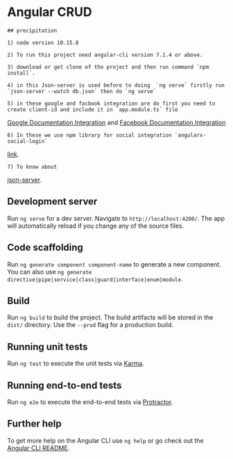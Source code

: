 # Angular CRUD

	## precipitation
	
	1) node version 10.15.0
	
	2) To run this project need angular-cli version 7.1.4 or above.
	
	3) download or get clone of the project and then run command `npm install`.

	4) in this Json-server is used before to doing  `ng serve` firstly run `json-server --watch db.json` then do `ng serve` 
	
	5) in these google and facbook integration are do first you need to create client-id and include it in `app.module.ts` file 
[Google Documentation Integration](https://developers.google.com/identity/sign-in/web/sign-in) and [Facebook Documentation Integration](https://developers.facebook.com/docs)
	
	6) In these we use npm library for social integration `angularx-social-login` 
[link](https://www.npmjs.com/package/angularx-social-login).

	7) To know about 
[json-server](https://github.com/typicode/json-server).
	
	
## Development server

Run `ng serve` for a dev server. Navigate to `http://localhost:4200/`. The app will automatically reload if you change any of the source files.

## Code scaffolding

Run `ng generate component component-name` to generate a new component. You can also use `ng generate directive|pipe|service|class|guard|interface|enum|module`.

## Build

Run `ng build` to build the project. The build artifacts will be stored in the `dist/` directory. Use the `--prod` flag for a production build.

## Running unit tests

Run `ng test` to execute the unit tests via [Karma](https://karma-runner.github.io).

## Running end-to-end tests

Run `ng e2e` to execute the end-to-end tests via [Protractor](http://www.protractortest.org/).

## Further help

To get more help on the Angular CLI use `ng help` or go check out the [Angular CLI README](https://github.com/angular/angular-cli/blob/master/README.md).
